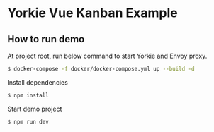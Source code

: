 # Yorkie Vue Kanban Example

## How to run demo

At project root, run below command to start Yorkie and Envoy proxy.

```bash
$ docker-compose -f docker/docker-compose.yml up --build -d
```

Install dependencies

```bash
$ npm install
```

Start demo project

```bash
$ npm run dev
```
